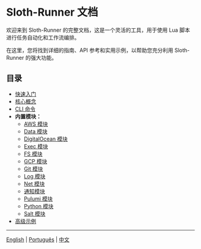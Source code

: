 # Sloth-Runner 文档

欢迎来到 Sloth-Runner 的完整文档，这是一个灵活的工具，用于使用 Lua 脚本进行任务自动化和工作流编排。

在这里，您将找到详细的指南、API 参考和实用示例，以帮助您充分利用 Sloth-Runner 的强大功能。

## 目录

*   [快速入门](./getting-started.md)
*   [核心概念](./core-concepts.md)
*   [CLI 命令](./CLI.md)
*   **内置模块：**
    *   [AWS 模块](./modules/aws.md)
    *   [Data 模块](./modules/data.md)
    *   [DigitalOcean 模块](./modules/digitalocean.md)
    *   [Exec 模块](./modules/exec.md)
    *   [FS 模块](./modules/fs.md)
    *   [GCP 模块](./modules/gcp.md)
    *   [Git 模块](./modules/git.md)
    *   [Log 模块](./modules/log.md)
    *   [Net 模块](./modules/net.md)
    *   [通知模块](./modules/notifications.md)
    *   [Pulumi 模块](./modules/pulumi.md)
    *   [Python 模块](./modules/python.md)
    *   [Salt 模块](./modules/salt.md)
*   [高级示例](./advanced-examples.md)

---
[English](../en/index.md) | [Português](../pt/index.md) | [中文](./index.md)
